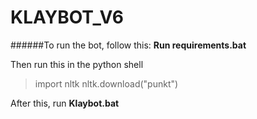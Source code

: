 # KLAYBOT_V6
 
######To run the bot, follow this:
**Run requirements.bat**

Then run this in the python shell
>import nltk
>nltk.download("punkt")

After this, run **Klaybot.bat**



 
